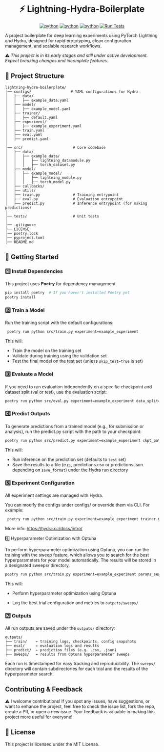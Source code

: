 <div align="center">
<h1> ⚡ Lightning-Hydra-Boilerplate </h1>

[![python](https://img.shields.io/badge/python-3.10-blue)]() [![python](https://img.shields.io/badge/python-3.11-blue)]() [![python](https://img.shields.io/badge/python-3.12-blue)]() [![Run Tests](https://github.com/willyfh/lightning-hydra-boilerplate/actions/workflows/ci-checks.yaml/badge.svg)](https://github.com/willyfh/lightning-hydra-boilerplate/actions/workflows/ci-checks.yaml)

</div>

A project boilerplate for deep learning experiments using PyTorch Lightning and Hydra, designed for rapid prototyping, clean configuration management, and scalable research workflows.

⚠️ _This project is in its early stages and still under active development. Expect breaking changes and incomplete features._

## 📁 Project Structure

```plaintext
lightning-hydra-boilerplate/
│── configs/                  # YAML configurations for Hydra
│   ├── data/
│   │   ├── example_data.yaml
│   ├── model/
│   │   ├── example_model.yaml
│   ├── trainer/
│   │   ├── default.yaml
│   ├── experiment/
│   │   ├── example_experiment.yaml
│   ├── train.yaml
│   ├── eval.yaml
│   ├── predict.yaml
│
│── src/                       # Core codebase
│   ├── data/
│   │   ├── example_data/
│   │   │   ├── lightning_datamodule.py
│   │   │   ├── torch_dataset.py
│   ├── model/
│   │   ├── example_model/
│   │   │   ├── lightning_module.py
│   │   │   ├── torch_model.py
│   ├── callbacks/
│   ├── utils/
│   ├── train.py               # Training entrypoint
│   ├── eval.py                # Evaluation entrypoint
│   ├── predict.py             # Inference entrypoint (for making predictions)
│
│── tests/                     # Unit tests
│
│── .gitignore
│── LICENSE
│── poetry.lock
│── pyproject.toml
│── README.md
```

## 🚀 Getting Started

### **1️⃣ Install Dependencies**

This project uses **Poetry** for dependency management.

```bash
pip install poetry  # If you haven't installed Poetry yet
poetry install
```

### **2️⃣ Train a Model**

Run the training script with the default configurations:

```bash
 poetry run python src/train.py experiment=example_experiment
```

This will:

- Train the model on the training set
- Validate during training using the validation set
- Test the final model on the test set (unless `skip_test=true` is set)

### **3️⃣ Evaluate a Model**

If you need to run evaluation independently on a specific checkpoint and dataset split (val or test), use the evaluation script:

```bash
poetry run python src/eval.py experiment=example_experiment data_split=test ckpt_path=/path/to/checkpoint.ckpt
```

### **4️⃣ Predict Outputs**

To generate predictions from a trained model (e.g., for submission or analysis), run the predict.py script with the path to your checkpoint:

```bash
poetry run python src/predict.py experiment=example_experiment ckpt_path=/path/to/checkpoint.ckpt
```

This will:

- Run inference on the prediction set (defaults to `test` set)
- Save the results to a file (e.g., predictions.csv or predictions.json depending on `save_format`) under the Hydra run directory

### **5️⃣ Experiment Configuration**

All experiment settings are managed with Hydra.

You can modify the configs under configs/ or override them via CLI. For example:

```bash
 poetry run python src/train.py experiment=example_experiment trainer.max_epochs=10
```

More info: https://hydra.cc/docs/intro/

6️⃣ Hyperparameter Optimization with Optuna

To perform hyperparameter optimization using Optuna, you can run the training with the sweep feature, which allows you to search for the best hyperparameters for your model automatically. The results will be stored in a designated sweeps/ directory.

```bash
poetry run python src/train.py experiment=example_experiment params_search=example_optuna
```

This will:

- Perform hyperparameter optimization using Optuna

- Log the best trial configuration and metrics to `outputs/sweeps/`

### **7️⃣ Outputs**

All run outputs are saved under the `outputs/` directory:

```plaintext
outputs/
├── train/    ← training logs, checkpoints, config snapshots
├── eval/     ← evaluation logs and results
├── predict/  ← prediction files (e.g. .csv, .json)
├── sweeps/   ← results from Optuna hyperparameter sweeps
```

Each run is timestamped for easy tracking and reproducibility. The `sweeps/` directory will contain subdirectories for each trial and the results of the hyperparameter search.

## Contributing & Feedback

⚠️ I welcome contributions! If you spot any issues, have suggestions, or want to enhance the project, feel free to check the issue list, fork the repo, create a PR, or open a new issue. Your feedback is valuable in making this project more useful for everyone!

## 📜 License

This project is licensed under the MIT License.
